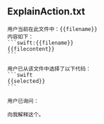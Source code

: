 ## ExplainAction.txt

````text
用户当前在此文件中：{{filename}}
内容如下：
```swift:{{filename}}
{{filecontent}}
```

用户已从该文件中选择了以下代码：
```swift
{{selected}}
```

用户已询问：

向我解释这个。


````
